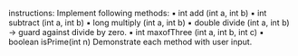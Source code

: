 instructions: 
Implement following methods: 
▪  int add (int a, int b) 
▪  int subtract (int a, int b) 
▪  long multiply (int a, int b) 
▪  double divide (int a, int b) → guard against divide by zero. 
▪  int maxofThree (int a, int b, int c) 
▪  boolean isPrime(int n) 
Demonstrate each method with user input.
